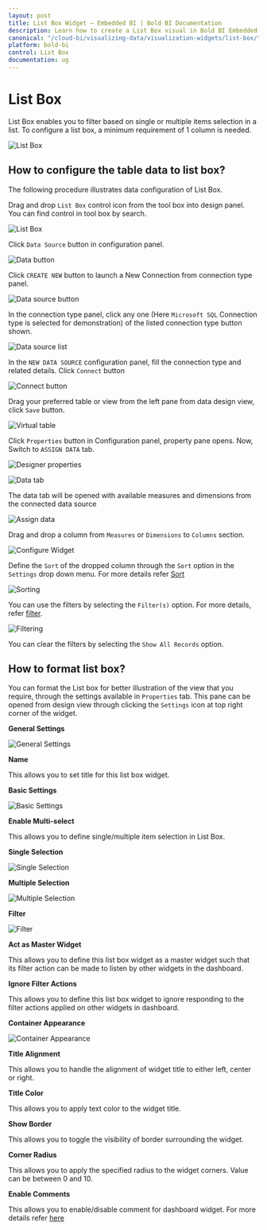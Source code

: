 ```yaml
---
layout: post
title: List Box Widget – Embedded BI | Bold BI Documentation
description: Learn how to create a List Box visual in Bold BI Embedded dashboard, configure data field and other settings.
canonical: "/cloud-bi/visualizing-data/visualization-widgets/list-box/"
platform: bold-bi
control: List Box
documentation: ug
---
```


# List Box

List Box enables you to filter based on single or multiple items selection in a list. To configure a list box, a minimum requirement of 1 column is needed.

![List Box](/static/assets/embedded/visualizing-data/visualization-widgets/images/list-box/listbox.png)

## How to configure the table data to list box?

The following procedure illustrates data configuration of List Box.

Drag and drop `List Box` control icon from the tool box into design panel. You can find control in tool box by search. 

![List Box](/static/assets/embedded/visualizing-data/visualization-widgets/images/list-box/drop-widget.png)

Click `Data Source` button in configuration panel.

![Data button](/static/assets/embedded/visualizing-data/visualization-widgets/images/databutton.png)

Click `CREATE NEW` button to launch a New Connection from connection type panel.

![Data source button](/static/assets/embedded/visualizing-data/visualization-widgets/images/datasourcebutton.png)

In the connection type panel, click any one (Here `Microsoft SQL` Connection type is selected for demonstration) of the listed connection type button shown.

![Data source list](/static/assets/embedded/visualizing-data/visualization-widgets/images/datasourcelist.png)

In the `NEW DATA SOURCE` configuration panel, fill the connection type and related details. Click `Connect` button

![Connect button](/static/assets/embedded/visualizing-data/visualization-widgets/images/Connectbutton.png)

Drag your preferred table or view from the left pane from data design view, click `Save` button.

![Virtual table](/static/assets/embedded/visualizing-data/visualization-widgets/images/virtualtable.png)

Click `Properties` button in Configuration panel, property pane opens. Now, Switch to `ASSIGN DATA` tab.

![Designer properties](/static/assets/embedded/visualizing-data/visualization-widgets/images/designerpropertiesbutton.png)

![Data tab](/static/assets/embedded/visualizing-data/visualization-widgets/images/list-box/listdatatab.png)

The data tab will be opened with available measures and dimensions from the connected data source

![Assign data](/static/assets/embedded/visualizing-data/visualization-widgets/images/list-box/assign-data.png)

Drag and drop a column from `Measures` or `Dimensions` to `Columns` section.

![Configure Widget](/static/assets/embedded/visualizing-data/visualization-widgets/images/list-box/configure-widget.png)

Define the `Sort` of the dropped column through the `Sort` option in the `Settings` drop down menu. For more details refer [Sort](/embedded-bi/visualizing-data/working-with-widgets/advanced-sorting/#dimension-column)

![Sorting](/static/assets/embedded/visualizing-data/visualization-widgets/images/list-box/sorting.png)

You can use the filters by selecting the `Filter(s)` option. For more details, refer [filter](/embedded-bi/visualizing-data/working-with-widgets/configuring-widget-filters/#configuring-filter-for-dimension-column).	

![Filtering](/static/assets/embedded/visualizing-data/visualization-widgets/images/list-box/filtering.png)

You can clear the filters by selecting the `Show All Records` option.

## How to format list box?

You can format the List box for better illustration of the view that you require, through the settings available in `Properties` tab. This pane can be opened from design view through clicking the `Settings` icon at top right corner of the widget.

**General Settings**

![General Settings](/static/assets/embedded/visualizing-data/visualization-widgets/images/list-box/general-settings.png)

**Name**

This allows you to set title for this list box widget.

**Basic Settings**

![Basic Settings](/static/assets/embedded/visualizing-data/visualization-widgets/images/list-box/basic-settings.png)

**Enable Multi-select**

This allows you to define single/multiple item selection in List Box.

**Single Selection**

![Single Selection](/static/assets/embedded/visualizing-data/visualization-widgets/images/list-box/single-selection.png)

**Multiple Selection**

![Multiple Selection](/static/assets/embedded/visualizing-data/visualization-widgets/images/list-box/multi-selection.png)

**Filter**

![Filter](/static/assets/embedded/visualizing-data/visualization-widgets/images/list-box/filter.png)

**Act as Master Widget**

This allows you to define this list box widget as a master widget such that its filter action can be made to listen by other widgets in the dashboard.

**Ignore Filter Actions**

This allows you to define this list box widget to ignore responding to the filter actions applied on other widgets in dashboard.

**Container Appearance**

![Container Appearance](/static/assets/embedded/visualizing-data/visualization-widgets/images/list-box/container-settings.png)

**Title Alignment**

This allows you to handle the alignment of widget title to either left, center or right.

**Title Color**

This allows you to apply text color to the widget title.

**Show Border**

This allows you to toggle the visibility of border surrounding the widget.

**Corner Radius**

This allows you to apply the specified radius to the widget corners. Value can be between 0 and 10.

**Enable Comments**

This allows you to enable/disable comment for dashboard widget. For more details refer [here](/embedded-bi/visualizing-data/working-with-widgets/commenting-widget/)